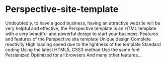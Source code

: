 # Perspective-site-template
Undoubtedly, to have a good business, having an attractive website will be very helpful and effective, the Perspective template is an HTML template with a very beautiful and powerful design to start your business.
Features and features of the Perspective site template
Unique design
Complete reactivity
High loading speed due to the lightness of the template
Standard coding
Using the latest HTML5, CSS3 method
Use the same font
Persianized
Optimized for all browsers
And many other features...
